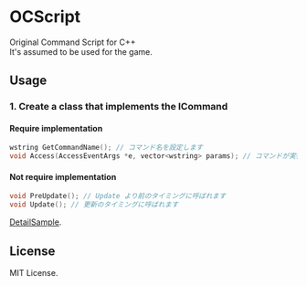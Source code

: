 # OCScript
Original Command Script for C++  
It's assumed to be used for the game.

## Usage
### 1. Create a class that implements the ICommand
#### Require implementation
```C++
wstring GetCommandName(); // コマンド名を設定します
void Access(AccessEventArgs *e, vector<wstring> params); // コマンドが実行されたタイミングに呼ばれます
```
#### Not require implementation
```C++
void PreUpdate(); // Update より前のタイミングに呼ばれます
void Update(); // 更新のタイミングに呼ばれます
```
[DetailSample](https://github.com/marihachi/OCScript/blob/master/src/OCScriptSample/src/Start.cpp#L6-L34).
## License
MIT License.